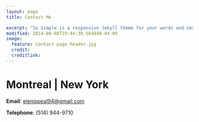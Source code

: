 ```yaml
---
layout: page
title: Contact Me

excerpt: "So Simple is a responsive Jekyll theme for your words and images."
modified: 2014-08-08T19:44:38.564948-04:00
image:
  feature: Contact page header.jpg
  credit: 
  creditlink: 
---
```

  # Montreal | New York #
   **Email**: elenispeal94@gmail.com   

   **Telephone**: (514) 944-9710  

   
   




[^1]: Example: *domain.com/category-name/post-title*